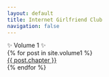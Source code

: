 ```yaml
---
layout: default
title: Internet Girlfriend Club
navigation: false
---
```


<div class="showcase-header center">✨ Volume 1 ✨</div>
<div class="showcase center">
  {% for post in site.volume1 %}
    <div class="showcase-item"><a href="{{ post.url }}">{{ post.chapter }}</a></div>
  {% endfor %}
</div>

